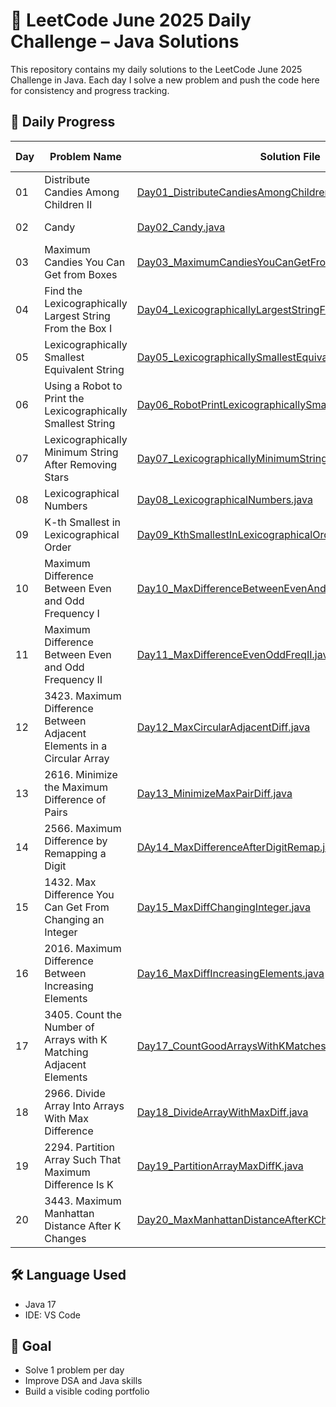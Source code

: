 # 🚀 LeetCode June 2025 Daily Challenge – Java Solutions

This repository contains my daily solutions to the LeetCode June 2025 Challenge in Java.   Each day I solve a new problem and push the code here for consistency and progress tracking.

## 📅 Daily Progress

| Day  | Problem Name             | Solution File                  | LeetCode Link                                      |
|------|--------------------------|--------------------------------|----------------------------------------------------|
| 01 | Distribute Candies Among Children II | [Day01_DistributeCandiesAmongChildrenII.java](Day01_DistributeCandiesAmongChildrenII.java) | [🔗 LeetCode](https://leetcode.com/problems/distribute-candies-among-children-ii/) |
| 02 | Candy | [Day02_Candy.java](Day02_Candy.java) | [🔗 LeetCode](https://leetcode.com/problems/candy/) |
| 03 | Maximum Candies You Can Get from Boxes | [Day03_MaximumCandiesYouCanGetFromBoxes.java](Day03_MaximumCandiesYouCanGetFromBoxes.java) | [🔗 LeetCode](https://leetcode.com/problems/maximum-candies-you-can-get-from-boxes/) |
| 04 | Find the Lexicographically Largest String From the Box I | [Day04_LexicographicallyLargestStringFromBoxI.java](Day04_LexicographicallyLargestStringFromBoxI.java) | [🔗 LeetCode](https://leetcode.com/problems/find-the-lexicographically-largest-string-from-the-box-i) |
| 05 | Lexicographically Smallest Equivalent String | [Day05_LexicographicallySmallestEquivalentString.java](Day05_LexicographicallySmallestEquivalentString.java) | [🔗 LeetCode](https://leetcode.com/problems/lexicographically-smallest-equivalent-string) |
| 06 | Using a Robot to Print the Lexicographically Smallest String | [Day06_RobotPrintLexicographicallySmallestString.java](Day06_RobotPrintLexicographicallySmallestString.java) | [🔗 LeetCode](https://leetcode.com/problems/using-a-robot-to-print-the-lexicographically-smallest-string/) |
| 07 | Lexicographically Minimum String After Removing Stars | [Day07_LexicographicallyMinimumStringAfterRemovingStars.java](Day07_LexicographicallyMinimumStringAfterRemovingStars.java) | [🔗 LeetCode](https://leetcode.com/problems/lexicographically-minimum-string-after-removing-stars) |
| 08 | Lexicographical Numbers | [Day08_LexicographicalNumbers.java](Day08_LexicographicalNumbers.java) | [🔗 LeetCode](https://leetcode.com/problems/lexicographical-numbers) |
| 09 | K-th Smallest in Lexicographical Order | [Day09_KthSmallestInLexicographicalOrder.java](Day09_KthSmallestInLexicographicalOrder.java) | [🔗 LeetCode](https://leetcode.com/problems/k-th-smallest-in-lexicographical-order/) |
| 10 | Maximum Difference Between Even and Odd Frequency I | [Day10_MaxDifferenceBetweenEvenAndOddFrequency.java](Day10_MaxDifferenceBetweenEvenAndOddFrequency.java) | [🔗 LeetCode](https://leetcode.com/problems/maximum-difference-between-even-and-odd-frequency-i/) |
| 11 | Maximum Difference Between Even and Odd Frequency II | [Day11_MaxDifferenceEvenOddFreqII.java](Day11_MaxDifferenceEvenOddFreqII.java) | [🔗 LeetCode](https://leetcode.com/problems/maximum-difference-between-even-and-odd-frequency-ii) |
| 12 | 3423. Maximum Difference Between Adjacent Elements in a Circular Array | [Day12_MaxCircularAdjacentDiff.java](Day12_MaxCircularAdjacentDiff.java) | [🔗 LeetCode](https://leetcode.com/problems/maximum-difference-between-adjacent-elements-in-a-circular-array) |
| 13 | 2616. Minimize the Maximum Difference of Pairs | [Day13_MinimizeMaxPairDiff.java](Day13_MinimizeMaxPairDiff.java) | [🔗 LeetCode](https://leetcode.com/problems/minimize-the-maximum-difference-of-pairs) |
| 14 | 2566. Maximum Difference by Remapping a Digit | [DAy14_MaxDifferenceAfterDigitRemap.java](DAy14_MaxDifferenceAfterDigitRemap.java) | [🔗 LeetCode](https://leetcode.com/problems/maximum-difference-by-remapping-a-digit) |
| 15 | 1432. Max Difference You Can Get From Changing an Integer | [Day15_MaxDiffChangingInteger.java](Day15_MaxDiffChangingInteger.java) | [🔗 LeetCode](https://leetcode.com/problems/max-difference-you-can-get-from-changing-an-integer/) |
| 16 | 2016. Maximum Difference Between Increasing Elements | [Day16_MaxDiffIncreasingElements.java](Day16_MaxDiffIncreasingElements.java) | [🔗 LeetCode](https://leetcode.com/problems/maximum-difference-between-increasing-elements/) |
| 17 | 3405. Count the Number of Arrays with K Matching Adjacent Elements | [Day17_CountGoodArraysWithKMatches.java](Day17_CountGoodArraysWithKMatches.java) | [🔗 LeetCode](https://leetcode.com/problems/count-the-number-of-arrays-with-k-matching-adjacent-elements) |
| 18 | 2966. Divide Array Into Arrays With Max Difference | [Day18_DivideArrayWithMaxDiff.java](Day18_DivideArrayWithMaxDiff.java) | [🔗 LeetCode](https://leetcode.com/problems/divide-array-into-arrays-with-max-difference/) |
| 19 | 2294. Partition Array Such That Maximum Difference Is K | [Day19_PartitionArrayMaxDiffK.java](Day19_PartitionArrayMaxDiffK.java) | [🔗 LeetCode](https://leetcode.com/problems/partition-array-such-that-maximum-difference-is-k/) |
| 20 | 3443. Maximum Manhattan Distance After K Changes | [Day20_MaxManhattanDistanceAfterKChanges.java](Day20_MaxManhattanDistanceAfterKChanges.java) | [🔗 LeetCode](https://leetcode.com/problems/maximum-manhattan-distance-after-k-changes/) |






## 🛠️ Language Used

- Java 17
- IDE: VS Code

## 🧠 Goal

- Solve 1 problem per day
- Improve DSA and Java skills
- Build a visible coding portfolio
